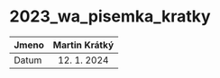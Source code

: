 # 2023_wa_pisemka_kratky

| Jmeno         | Martin Krátký |
|---------------|:-------------:|
| Datum         | 12. 1. 2024   |
